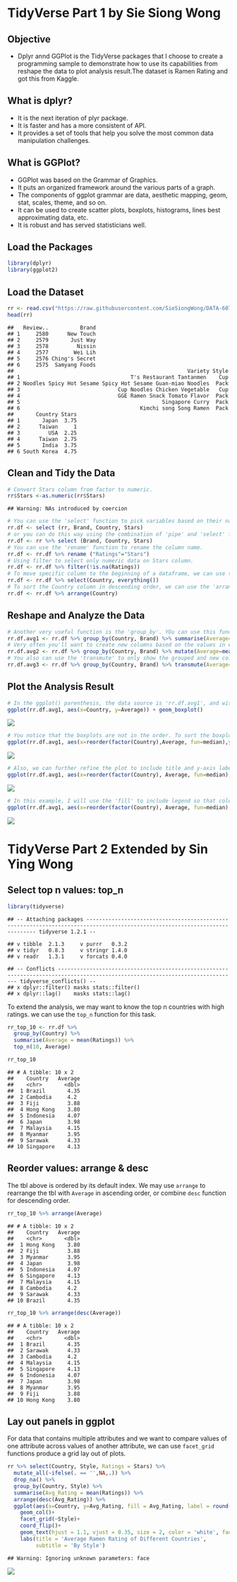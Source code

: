 TidyVerse Part 1 by Sie Siong Wong
==================================

Objective
---------

-   Dplyr annd GGPlot is the TidyVerse packages that I choose to create
    a programming sample to demonstrate how to use its capabilities from
    reshape the data to plot analysis result.The dataset is Ramen Rating
    and got this from Kaggle.

What is dplyr?
--------------

-   It is the next iteration of plyr package.
-   It is faster and has a more consistent of API.
-   It provides a set of tools that help you solve the most common data
    manipulation challenges.

What is GGPlot?
---------------

-   GGPlot was based on the Grammar of Graphics.
-   It puts an organized framework around the various parts of a graph.
-   The components of ggplot grammar are data, aesthetic mapping, geom,
    stat, scales, theme, and so on.
-   It can be used to create scatter plots, boxplots, histograms, lines
    best approximating data, etc.
-   It is robust and has served statisticians well.

Load the Packages
-----------------

``` r
library(dplyr)
library(ggplot2)
```

Load the Dataset
----------------

``` r
rr <- read.csv("https://raw.githubusercontent.com/SieSiongWong/DATA-607/master/Project%20TidyVerse/RamenRatings.csv", header=TRUE, stringsAsFactors = FALSE)
head(rr)
```

    ##   Review..          Brand
    ## 1     2580      New Touch
    ## 2     2579       Just Way
    ## 3     2578         Nissin
    ## 4     2577        Wei Lih
    ## 5     2576 Ching's Secret
    ## 6     2575  Samyang Foods
    ##                                                       Variety Style
    ## 1                                   T's Restaurant Tantanmen    Cup
    ## 2 Noodles Spicy Hot Sesame Spicy Hot Sesame Guan-miao Noodles  Pack
    ## 3                               Cup Noodles Chicken Vegetable   Cup
    ## 4                               GGE Ramen Snack Tomato Flavor  Pack
    ## 5                                             Singapore Curry  Pack
    ## 6                                      Kimchi song Song Ramen  Pack
    ##       Country Stars
    ## 1       Japan  3.75
    ## 2      Taiwan     1
    ## 3         USA  2.25
    ## 4      Taiwan  2.75
    ## 5       India  3.75
    ## 6 South Korea  4.75

Clean and Tidy the Data
-----------------------

``` r
# Convert Stars column from factor to numeric.
rr$Stars <-as.numeric(rr$Stars)
```

    ## Warning: NAs introduced by coercion

``` r
# You can use the 'select' function to pick variables based on their names.
rr.df <- select (rr, Brand, Country, Stars)
# or you can do this way using the combination of 'pipe' and 'select' functions. The pipe allows you to pipe the output of one function to the input of another function.
rr.df <- rr %>% select (Brand, Country, Stars)
# You can use the 'rename' function to rename the column name.
rr.df <- rr.df %>% rename ("Ratings"="Stars")
# Using filter to select only numeric data on Stars column.
rr.df <- rr.df %>% filter(!is.na(Ratings))
# To move specific column to the beginning of a dataframe, we can use the 'select' and 'everything' functions.
rr.df <- rr.df %>% select(Country, everything())
# To sort the Country column in descending order, we can use the 'arrange' function.
rr.df <- rr.df %>% arrange(Country)
```

Reshape and Analyze the Data
----------------------------

``` r
# Another very useful function is the 'group_by'. YOu can use this function to group the same elements together and then use the 'summarise' function to collapse each group into a single-row summary. For example, we can group country and brand and then do the average for each brand. 
rr.df.avg1 <- rr.df %>% group_by(Country, Brand) %>% summarise(Average=mean(Ratings))
# Very often you'll want to create new columns based on the values in existing columns, for example like previous example to get average ratings for each brand. In this case, you can use the 'mutate' function. The difference between summarise and mutate functions is that using 'mutate' will keep all existing columns in the output while 'summarise' will not show the column variable which is used to perform the calculation.  
rr.df.avg2 <- rr.df %>% group_by(Country, Brand) %>% mutate(Average=mean(Ratings))
# You also can use the 'transmute' to only show the grouped and new column variables just like the summarise function.
rr.df.avg3 <- rr.df %>% group_by(Country, Brand) %>% transmute(Average=mean(Ratings))
```

Plot the Analysis Result
------------------------

``` r
# In the ggplot() parenthesis, the data source is 'rr.df.avg1', and within the aesthetic parenthesis you'll need to define the x and y variables. In this case, the x=Country, y=Average. If you want to include legend, you can put fill=Country in the aes().
ggplot(rr.df.avg1, aes(x=Country, y=Average)) + geom_boxplot()
```

![](Data607-Tidyverse-Part-2_files/figure-markdown_github/unnamed-chunk-5-1.png)

``` r
# You notice that the boxplots are not in the order. To sort the boxplots in the order, we can use the 'reorder' function and use median as reference parameter to sort.
ggplot(rr.df.avg1, aes(x=reorder(factor(Country),Average, fun=median),y=Average)) + geom_boxplot() 
```

![](Data607-Tidyverse-Part-2_files/figure-markdown_github/unnamed-chunk-5-2.png)

``` r
# Also, we can further refine the plot to include title and y-axis label. To do this, the argument for title is 'title' and the argument for y-axis label is 'ylab'. 
ggplot(rr.df.avg1, aes(x=reorder(factor(Country), Average, fun=median),y=Average)) + geom_boxplot() + labs(title="Average Ramen Ratings for Each Country") + ylab("Average Ratings")
```

![](Data607-Tidyverse-Part-2_files/figure-markdown_github/unnamed-chunk-5-3.png)

``` r
# In this example, I will use the 'fill' to include legend so that color will be automatically assigned to each box plot and then remove the legend display manually. We can use 'theme()' to customize the plot's look. To remove legend display, you can use 'legend.position', and to remove x-axis label, you can use 'axis.title.x'. Also, we can adjust the plot title height position using' plot.title'.Since there are so many labels for the x-axis in this example, we can turn the x-axis text into 90 degree angle and adjust their margin using 'axis.text.x'. 
ggplot(rr.df.avg1, aes(x=reorder(factor(Country), Average, fun=median),y=Average,fill=factor(Country))) + geom_boxplot() + labs(title="Average Ramen Ratings for Each Country") + ylab("Average Ratings") + theme(legend.position = "none", axis.title.x = element_blank(), axis.text.x=element_text(angle=90, margin=margin(t = 10, r = 0, b = 0, l = 0)), plot.title = element_text(hjust=0.5))
```

![](Data607-Tidyverse-Part-2_files/figure-markdown_github/unnamed-chunk-5-4.png)

TidyVerse Part 2 Extended by Sin Ying Wong
==========================================

Select top n values: top\_n
---------------------------

``` r
library(tidyverse)
```

    ## -- Attaching packages ---------------------------------------------------------------------------------------------------------------------------- tidyverse 1.2.1 --

    ## v tibble  2.1.3     v purrr   0.3.2
    ## v tidyr   0.8.3     v stringr 1.4.0
    ## v readr   1.3.1     v forcats 0.4.0

    ## -- Conflicts ------------------------------------------------------------------------------------------------------------------------------- tidyverse_conflicts() --
    ## x dplyr::filter() masks stats::filter()
    ## x dplyr::lag()    masks stats::lag()

To extend the analysis, we may want to know the top n countries with
high ratings. we can use the `top_n` function for this task.

``` r
rr_top_10 <- rr.df %>% 
  group_by(Country) %>%
  summarise(Average = mean(Ratings)) %>%
  top_n(10, Average) 

rr_top_10
```

    ## # A tibble: 10 x 2
    ##    Country   Average
    ##    <chr>       <dbl>
    ##  1 Brazil       4.35
    ##  2 Cambodia     4.2 
    ##  3 Fiji         3.88
    ##  4 Hong Kong    3.80
    ##  5 Indonesia    4.07
    ##  6 Japan        3.98
    ##  7 Malaysia     4.15
    ##  8 Myanmar      3.95
    ##  9 Sarawak      4.33
    ## 10 Singapore    4.13

Reorder values: arrange & desc
------------------------------

The tbl above is ordered by its default index. We may use `arrange` to
rearrange the tbl with `Average` in ascending order, or combine `desc`
function for descending order.

``` r
rr_top_10 %>% arrange(Average)
```

    ## # A tibble: 10 x 2
    ##    Country   Average
    ##    <chr>       <dbl>
    ##  1 Hong Kong    3.80
    ##  2 Fiji         3.88
    ##  3 Myanmar      3.95
    ##  4 Japan        3.98
    ##  5 Indonesia    4.07
    ##  6 Singapore    4.13
    ##  7 Malaysia     4.15
    ##  8 Cambodia     4.2 
    ##  9 Sarawak      4.33
    ## 10 Brazil       4.35

``` r
rr_top_10 %>% arrange(desc(Average))
```

    ## # A tibble: 10 x 2
    ##    Country   Average
    ##    <chr>       <dbl>
    ##  1 Brazil       4.35
    ##  2 Sarawak      4.33
    ##  3 Cambodia     4.2 
    ##  4 Malaysia     4.15
    ##  5 Singapore    4.13
    ##  6 Indonesia    4.07
    ##  7 Japan        3.98
    ##  8 Myanmar      3.95
    ##  9 Fiji         3.88
    ## 10 Hong Kong    3.80

Lay out panels in ggplot
------------------------

For data that contains multiple attributes and we want to compare values
of one attribute across values of another attribute, we can use
`facet_grid` functions produce a grid lay out of plots.

``` r
rr %>% select(Country, Style, Ratings = Stars) %>%
  mutate_all(~ifelse(. == '',NA,.)) %>%
  drop_na() %>%
  group_by(Country, Style) %>%
  summarise(Avg_Rating = mean(Ratings)) %>%
  arrange(desc(Avg_Rating)) %>%
  ggplot(aes(x=Country, y=Avg_Rating, fill = Avg_Rating, label = round(Avg_Rating,2)))+
    geom_col()+
    facet_grid(~Style)+
    coord_flip()+
    geom_text(hjust = 1.1, vjust = 0.35, size = 2, color = 'white', face = 'bold')+
    labs(title = 'Average Ramen Rating of Different Countries',
         subtitle = 'By Style')
```

    ## Warning: Ignoring unknown parameters: face

![](Data607-Tidyverse-Part-2_files/figure-markdown_github/3-1.png)
